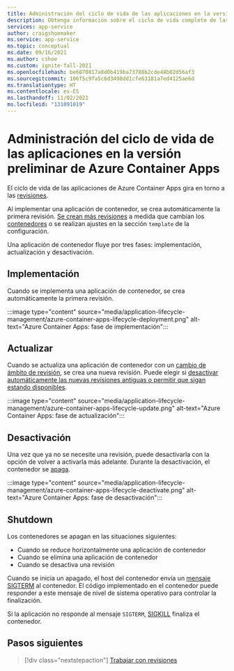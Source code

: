 ```yaml
---
title: Administración del ciclo de vida de las aplicaciones en la versión preliminar de Azure Container Apps
description: Obtenga información sobre el ciclo de vida completo de las aplicaciones en la versión preliminar de Azure Container Apps.
services: app-service
author: craigshoemaker
ms.service: app-service
ms.topic: conceptual
ms.date: 09/16/2021
ms.author: cshoe
ms.custom: ignite-fall-2021
ms.openlocfilehash: be6070817a8d0b419ba73788b2cde48b02d56af3
ms.sourcegitcommit: 106f5c9fa5c6d3498dd1cfe63181a7ed4125ae6d
ms.translationtype: HT
ms.contentlocale: es-ES
ms.lasthandoff: 11/02/2021
ms.locfileid: "131091019"
---
```

# <a name="application-lifecycle-management-in-azure-container-apps-preview"></a>Administración del ciclo de vida de las aplicaciones en la versión preliminar de Azure Container Apps

El ciclo de vida de las aplicaciones de Azure Container Apps gira en torno a las [revisiones](revisions.md).

Al implementar una aplicación de contenedor, se crea automáticamente la primera revisión. [Se crean más revisiones](revisions.md) a medida que cambian los [contenedores](containers.md) o se realizan ajustes en la sección `template` de la configuración.

Una aplicación de contenedor fluye por tres fases: implementación, actualización y desactivación.

## <a name="deployment"></a>Implementación

Cuando se implementa una aplicación de contenedor, se crea automáticamente la primera revisión.

:::image type="content" source="media/application-lifecycle-management/azure-container-apps-lifecycle-deployment.png" alt-text="Azure Container Apps: fase de implementación":::

## <a name="update"></a>Actualizar

Cuando se actualiza una aplicación de contenedor con un [cambio de ámbito de revisión](revisions.md#revision-scope-changes), se crea una nueva revisión. Puede elegir si [desactivar automáticamente las nuevas revisiones antiguas o permitir que sigan estando disponibles](revisions.md).

:::image type="content" source="media/application-lifecycle-management/azure-container-apps-lifecycle-update.png" alt-text="Azure Container Apps: fase de actualización":::

## <a name="deactivate"></a>Desactivación

Una vez que ya no se necesite una revisión, puede desactivarla con la opción de volver a activarla más adelante. Durante la desactivación, el contenedor se [apaga](#shutdown).

:::image type="content" source="media/application-lifecycle-management/azure-container-apps-lifecycle-deactivate.png" alt-text="Azure Container Apps: fase de desactivación":::

## <a name="shutdown"></a>Shutdown

Los contenedores se apagan en las situaciones siguientes:

- Cuando se reduce horizontalmente una aplicación de contenedor
- Cuando se elimina una aplicación de contenedor
- Cuando se desactiva una revisión

Cuando se inicia un apagado, el host del contenedor envía un [mensaje SIGTERM](https://wikipedia.org/wiki/Signal_(IPC)) al contenedor. El código implementado en el contenedor puede responder a este mensaje de nivel de sistema operativo para controlar la finalización.

Si la aplicación no responde al mensaje `SIGTERM`, [SIGKILL](https://wikipedia.org/wiki/Signal_(IPC)) finaliza el contenedor.

## <a name="next-steps"></a>Pasos siguientes

> [!div class="nextstepaction"]
> [Trabajar con revisiones](revisions.md)
